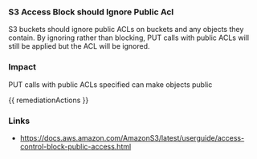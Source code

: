 
### S3 Access Block should Ignore Public Acl


S3 buckets should ignore public ACLs on buckets and any objects they contain. By ignoring rather than blocking, PUT calls with public ACLs will still be applied but the ACL will be ignored.


### Impact
PUT calls with public ACLs specified can make objects public

<!-- DO NOT CHANGE -->
{{ remediationActions }}

### Links
- https://docs.aws.amazon.com/AmazonS3/latest/userguide/access-control-block-public-access.html
        